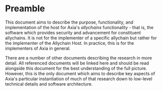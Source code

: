 # Preamble

This document aims to describe the purpose, functionality, and implementation of the host for Axia's _allychains_ functionality - that is, the software which provides security and advancement for constituent allychains. It is not for the implementer of a specific allychain but rather for the implementer of the Allychain Host. In practice, this is for the implementers of Axia in general.

There are a number of other documents describing the research in more detail. All referenced documents will be linked here and should be read alongside this document for the best understanding of the full picture. However, this is the only document which aims to describe key aspects of Axia's particular instantiation of much of that research down to low-level technical details and software architecture.

